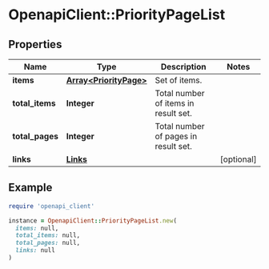 # OpenapiClient::PriorityPageList

## Properties

| Name | Type | Description | Notes |
| ---- | ---- | ----------- | ----- |
| **items** | [**Array&lt;PriorityPage&gt;**](PriorityPage.md) | Set of items. |  |
| **total_items** | **Integer** | Total number of items in result set. |  |
| **total_pages** | **Integer** | Total number of pages in result set. |  |
| **links** | [**Links**](Links.md) |  | [optional] |

## Example

```ruby
require 'openapi_client'

instance = OpenapiClient::PriorityPageList.new(
  items: null,
  total_items: null,
  total_pages: null,
  links: null
)
```

